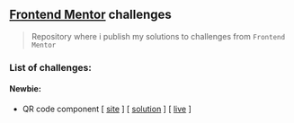 ## [Frontend Mentor](https://www.frontendmentor.io/) challenges
>Repository where i publish my solutions to challenges from `Frontend Mentor`

### List of challenges:
#### Newbie:
- QR code component [ [site](https://www.frontendmentor.io/challenges/qr-code-component-iux_sIO_H) ] [ [solution](https://github.com/Michal-Majchrzak/front-end-challenges/tree/master/newbie/qr-code-component-main) ] [ [live](../newbie/qr-code-component-main/index.html) ]
